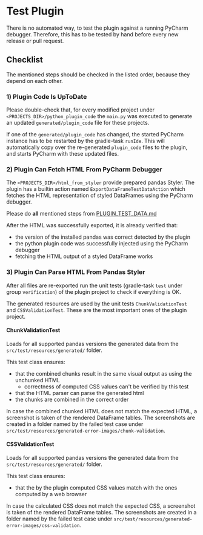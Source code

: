 # Test Plugin
There is no automated way, to test the plugin against a running PyCharm debugger.
Therefore, this has to be tested by hand before every new release or pull request.

## Checklist
The mentioned steps should be checked in the listed order, because they depend on each other.

### 1) Plugin Code Is UpToDate
Please double-check that, for every modified project under `<PROJECTS_DIR>/python_plugin_code` the `main.py` was executed to generate an updated `generated/plugin_code` file for these projects.

If one of the `generated/plugin_code` has changed, the started PyCharm instance has to be restarted by the gradle-task `runIde`. 
This will automatically copy over the re-generated `plugin_code` files to the plugin, and starts PyCharm with these updated files.

### 2) Plugin Can Fetch HTML From PyCharm Debugger
The `<PROJECTS_DIR>/html_from_styler` provide prepared pandas Styler. 
The plugin has a builtin action named `ExportDataFrameTestDataAction` which fetches the HTML representation of styled DataFrames using the PyCharm debugger.

Please do **all** mentioned steps from [PLUGIN_TEST_DATA.md](PLUGIN_TEST_DATA.md)

After the HTML was successfully exported, it is already verified that:
- the version of the installed pandas was correct detected by the plugin
- the python plugin code was successfully injected using the PyCharm debugger
- fetching the HTML output of a styled DataFrame works

### 3) Plugin Can Parse HTML From Pandas Styler
After all files are re-exported run the unit tests (gradle-task `test` under group `verification`) of the plugin project to check if everything is OK.

The generated resources are used by the unit tests `ChunkValidationTest` and `CSSValidationTest`. 
These are the most important ones of the plugin project.

#### ChunkValidationTest
Loads for all supported pandas versions the generated data from the `src/test/resources/generated/` folder.

This test class ensures:
- that the combined chunks result in the same visual output as using the unchunked HTML
  - correctness of computed CSS values can't be verified by this test
- that the HTML parser can parse the generated html
- the chunks are combined in the correct order

In case the combined chunked HTML does not match the expected HTML, a screenshot is taken of the rendered DataFrame tables.
The screenshots are created in a folder named by the failed test case under `src/test/resources/generated-error-images/chunk-validation`.

#### CSSValidationTest
Loads for all supported pandas versions the generated data from the `src/test/resources/generated/` folder.

This test class ensures:
- that the by the plugin computed CSS values match with the ones computed by a web browser

In case the calculated CSS does not match the expected CSS, a screenshot is taken of the rendered DataFrame tables.
The screenshots are created in a folder named by the failed test case under `src/test/resources/generated-error-images/css-validation`.
